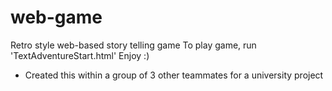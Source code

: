 # web-game
Retro style web-based story telling game
To play game, run 'TextAdventureStart.html'
Enjoy :)

- Created this within a group of 3 other teammates for a university project
